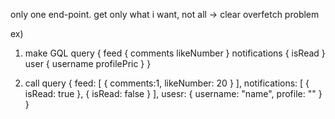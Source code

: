 only one end-point.
get only what i want, not all -> clear overfetch problem

ex)

1. make GQL
   query {
   feed {
   comments
   likeNumber
   }
   notifications {
   isRead
   }
   user {
   username
   profilePric
   }
   }

2. call query
   {
   feed: [
   {
   comments:1,
   likeNumber: 20
   }
   ],
   notifications: [
   {
   isRead: true
   },
   {
   isRead: false
   }
   ],
   usesr: {
   username: "name",
   profile: ""
   }
   }

